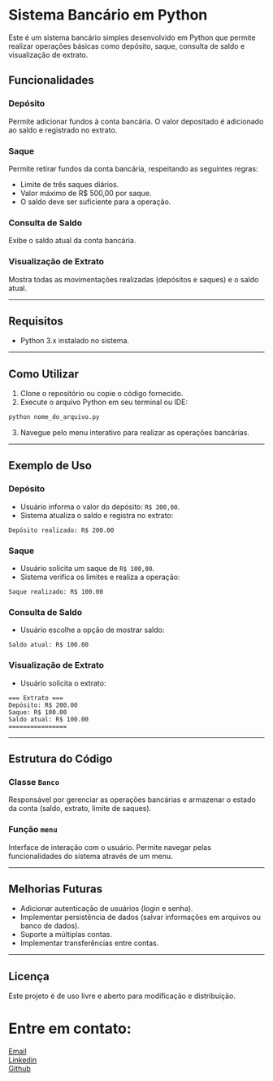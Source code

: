 
# Sistema Bancário em Python

Este é um sistema bancário simples desenvolvido em Python que permite realizar operações básicas como depósito, saque, consulta de saldo e visualização de extrato.

## Funcionalidades

### Depósito

Permite adicionar fundos à conta bancária. O valor depositado é adicionado ao saldo e registrado no extrato.

### Saque

Permite retirar fundos da conta bancária, respeitando as seguintes regras:

- Limite de três saques diários.
- Valor máximo de R\$ 500,00 por saque.
- O saldo deve ser suficiente para a operação.

### Consulta de Saldo

Exibe o saldo atual da conta bancária.

### Visualização de Extrato

Mostra todas as movimentações realizadas (depósitos e saques) e o saldo atual.

---

## Requisitos

- Python 3.x instalado no sistema.

---

## Como Utilizar

1. Clone o repositório ou copie o código fornecido.
2. Execute o arquivo Python em seu terminal ou IDE:

```bash
python nome_do_arquivo.py
```

3. Navegue pelo menu interativo para realizar as operações bancárias.

---

## Exemplo de Uso

### Depósito

- Usuário informa o valor do depósito: `R$ 200,00`.
- Sistema atualiza o saldo e registra no extrato:

```
Depósito realizado: R$ 200.00
```

### Saque

- Usuário solicita um saque de `R$ 100,00`.
- Sistema verifica os limites e realiza a operação:

```
Saque realizado: R$ 100.00
```

### Consulta de Saldo

- Usuário escolhe a opção de mostrar saldo:

```
Saldo atual: R$ 100.00
```

### Visualização de Extrato

- Usuário solicita o extrato:

```
=== Extrato ===
Depósito: R$ 200.00
Saque: R$ 100.00
Saldo atual: R$ 100.00
================
```

---

## Estrutura do Código

### Classe `Banco`

Responsável por gerenciar as operações bancárias e armazenar o estado da conta (saldo, extrato, limite de saques).

### Função `menu`

Interface de interação com o usuário. Permite navegar pelas funcionalidades do sistema através de um menu.

---

## Melhorias Futuras

- Adicionar autenticação de usuários (login e senha).
- Implementar persistência de dados (salvar informações em arquivos ou banco de dados).
- Suporte a múltiplas contas.
- Implementar transferências entre contas.

---

## Licença

Este projeto é de uso livre e aberto para modificação e distribuição.

# Entre em contato: 

[Email](<rafaelcesarprestes\@gmail.com>)\
[Linkedin](<https://www.linkedin.com/in/rafaelcesarprestes>)\
[Github](<https://github.com/Rafailusion>)


